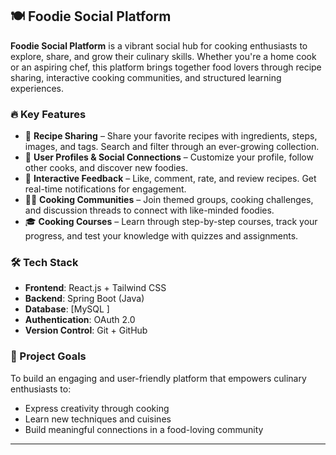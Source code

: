 

## 🍽️ Foodie Social Platform

**Foodie Social Platform** is a vibrant social hub for cooking enthusiasts to explore, share, and grow their culinary skills. Whether you're a home cook or an aspiring chef, this platform brings together food lovers through recipe sharing, interactive cooking communities, and structured learning experiences.

### 🔥 Key Features

- 📝 **Recipe Sharing** – Share your favorite recipes with ingredients, steps, images, and tags. Search and filter through an ever-growing collection.
- 👤 **User Profiles & Social Connections** – Customize your profile, follow other cooks, and discover new foodies.
- 💬 **Interactive Feedback** – Like, comment, rate, and review recipes. Get real-time notifications for engagement.
- 👩‍🍳 **Cooking Communities** – Join themed groups, cooking challenges, and discussion threads to connect with like-minded foodies.
- 🎓 **Cooking Courses** – Learn through step-by-step courses, track your progress, and test your knowledge with quizzes and assignments.

### 🛠️ Tech Stack

- **Frontend**: React.js + Tailwind CSS
- **Backend**: Spring Boot (Java)
- **Database**: [MySQL ]
- **Authentication**: OAuth 2.0
- **Version Control**: Git + GitHub

### 🚀 Project Goals

To build an engaging and user-friendly platform that empowers culinary enthusiasts to:
- Express creativity through cooking
- Learn new techniques and cuisines
- Build meaningful connections in a food-loving community

---
